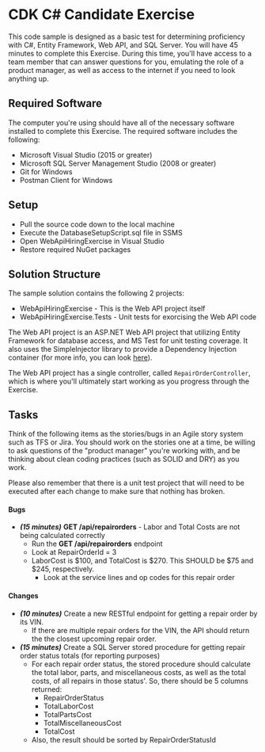 # CDK C# Candidate Exercise

This code sample is designed as a basic test for determining proficiency
with C#, Entity Framework, Web API, and SQL Server. You will have 45 minutes
to complete this Exercise. During this time, you'll have access to a team
member that can answer questions for you, emulating the role of a product
manager, as well as access to the internet if you need to look anything up.

## Required Software

The computer you're using should have all of the necessary software installed
to complete this Exercise. The required software includes the following:

- Microsoft Visual Studio (2015 or greater)
- Microsoft SQL Server Management Studio (2008 or greater)
- Git for Windows
- Postman Client for Windows

## Setup

- Pull the source code down to the local machine
- Execute the DatabaseSetupScript.sql file in SSMS
- Open WebApiHiringExercise in Visual Studio
- Restore required NuGet packages

## Solution Structure

The sample solution contains the following 2 projects:

- WebApiHiringExercise - This is the Web API project itself
- WebApiHiringExercise.Tests - Unit tests for exorcising the Web API code

The Web API project is an ASP.NET Web API project that utilizing Entity
Framework for database access, and MS Test for unit testing coverage.
It also uses the SimpleInjector library to provide a Dependency Injection
container (for more info, you can look [here](https://simpleinjector.org/index.html)).

The Web API project has a single controller, called `RepairOrderController`, which
is where you'll ultimately start working as you progress through the Exercise.

## Tasks

Think of the following items as the stories/bugs in an Agile story system such as TFS
or Jira.  You should work on the stories one at a time, be willing to ask questions of
the "product manager" you're working with, and be thinking about clean coding practices (such
as SOLID and DRY) as you work.

Please also remember that there is a unit test project that will need to be executed after each
change to make sure that nothing has broken.

#### Bugs

- ***(15 minutes)*** **GET /api/repairorders** - Labor and Total Costs are not being calculated correctly
  - Run the **GET /api/repairorders** endpoint
  - Look at RepairOrderId = 3
  - LaborCost is $100, and TotalCost is $270. This SHOULD be $75 and $245, respectively.
    - Look at the service lines and op codes for this repair order
#### Changes

- ***(10 minutes)*** Create a new RESTful endpoint for getting a repair order by its VIN.
  - If there are multiple repair orders for the VIN, the API should return the the closest upcoming repair order.
- ***(15 minutes)*** Create a SQL Server stored procedure for getting repair order status totals (for reporting purposes)
  - For each repair order status, the stored procedure should calculate the total labor, parts, and miscellaneous costs, as well as the total costs, of all repairs in those status'. So, there should be 5 columns returned:
    - RepairOrderStatus
    - TotalLaborCost
    - TotalPartsCost
    - TotalMiscellaneousCost
    - TotalCost
  - Also, the result should be sorted by RepairOrderStatusId
